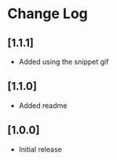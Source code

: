 # Change Log

## [1.1.1]
- Added using the snippet gif

## [1.1.0]
- Added readme

## [1.0.0]

- Initial release
